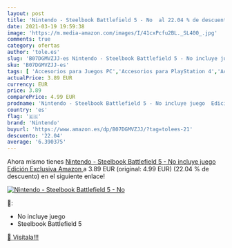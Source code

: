 ```yaml
---
layout: post
title: 'Nintendo - Steelbook Battlefield 5 - No  al 22.04 % de descuento'
date: 2021-03-19 19:59:38
image: 'https://m.media-amazon.com/images/I/41cxPcfu2BL._SL400_.jpg'
comments: true
category: ofertas
author: 'tole.es'
slug: 'B07DGMVZJJ-es Nintendo - Steelbook Battlefield 5 - No incluye juego...'
sku: 'B07DGMVZJJ-es'
tags: [ 'Accesorios para Juegos PC','Accesorios para PlayStation 4','Accesorios para Xbox One','Fundas para PlayStation 4','Fundas para Xbox One','Fundas y almacenamiento para PlayStation 4','Fundas y almacenamiento para Xbox One','Hardware y juegos para PlayStation 4','Hardware y juegos para Xbox One','Juego de mesa','Juegos de miniaturas','Juegos y Accesorios para PC','Juegos y accesorios para juegos','Juguetes','Juguetes y juegos','Videojuegos','nintendo', ]
actualPrice: 3.89 EUR
currency: EUR
price: 3.89
comparePrice: 4.99 EUR
prodname: 'Nintendo - Steelbook Battlefield 5 - No incluye juego  Edición Exclusiva Amazon '
country: 'es'
flag: '🇪🇸'
brand: 'Nintendo'
buyurl: 'https://www.amazon.es/dp/B07DGMVZJJ/?tag=tolees-21'
descuento: '22.04'
average: '6.390375'
---
```


Ahora mismo tienes [Nintendo - Steelbook Battlefield 5 - No incluye juego  Edición Exclusiva Amazon ](https://www.amazon.es/dp/B07DGMVZJJ/?tag=tolees-21) a 3.89 EUR (original: 4.99 EUR) (22.04 %  de descuento) en el siguiente enlace!

[![Nintendo - Steelbook Battlefield 5 - No ](https://m.media-amazon.com/images/I/41cxPcfu2BL._SL400_.jpg)](https://www.amazon.es/dp/B07DGMVZJJ/?tag=tolees-21)

🔎:

- No incluye juego
- Steelbook Battlefield 5

[🛒 Visítala!!!](https://www.amazon.es/dp/B07DGMVZJJ/?tag=tolees-21)
